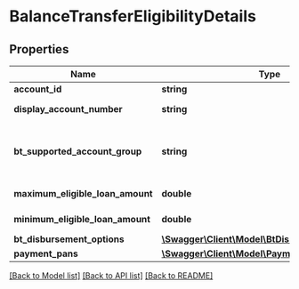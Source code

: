 # BalanceTransferEligibilityDetails

## Properties
Name | Type | Description | Notes
------------ | ------------- | ------------- | -------------
**account_id** | **string** | The account id  in encrypted format. | 
**display_account_number** | **string** | A masked account number that can be displayed to the customer. | 
**bt_supported_account_group** | **string** | This field refers the account group supported by Balance Transfer. This is a reference data field. Please use /v1/utilities/referenceData/{btSupportedAccountGroup} resource to get valid value of this field with description. | [optional] 
**maximum_eligible_loan_amount** | **double** | This field indicates the maximum eligible amount for loan. | 
**minimum_eligible_loan_amount** | **double** | This field indicates the minimum eligible amount for loan. | [optional] 
**bt_disbursement_options** | [**\Swagger\Client\Model\BtDisbursementOptions[]**](BtDisbursementOptions.md) |  | 
**payment_pans** | [**\Swagger\Client\Model\PaymentPans[]**](PaymentPans.md) |  | [optional] 

[[Back to Model list]](../../README.md#documentation-for-models) [[Back to API list]](../../README.md#documentation-for-api-endpoints) [[Back to README]](../../README.md)

